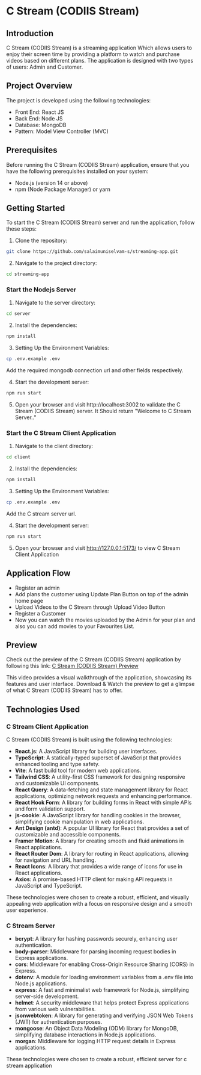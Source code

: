# C Stream (CODIIS Stream)

## Introduction

C Stream (CODIIS Stream) is a streaming application Which allows users to enjoy their screen time by providing a platform to watch and purchase videos based on different plans. The application is designed with two types of users: Admin and Customer.

## Project Overview

The project is developed using the following technologies:

- Front End: React JS
- Back End: Node JS
- Database: MongoDB
- Pattern: Model View Controller (MVC)

## Prerequisites

Before running the C Stream (CODIIS Stream) application, ensure that you have the following prerequisites installed on your system:

- Node.js (version 14 or above)
- npm (Node Package Manager) or yarn

## Getting Started

To start the C Stream (CODIIS Stream) server and run the application, follow these steps:

1. Clone the repository:

```bash
git clone https://github.com/salaimuniselvam-s/streaming-app.git
```

2. Navigate to the project directory:

```bash
cd streaming-app
```

### Start the Nodejs Server

1. Navigate to the server directory:

```bash
cd server
```

2. Install the dependencies:

```bash
npm install
```

3. Setting Up the Environment Variables:

```bash
cp .env.example .env
```

Add the required mongodb connection url and other fields respectively.

4. Start the development server:

```bash
npm run start
```

5. Open your browser and visit http://localhost:3002 to validate the C Stream (CODIIS Stream) server. It Should return "Welcome to C Stream Server.."

### Start the C Stream Client Application

1. Navigate to the client directory:

```bash
cd client
```

2. Install the dependencies:

```bash
npm install
```

3. Setting Up the Environment Variables:

```bash
cp .env.example .env
```

Add the C stream server url.

4. Start the development server:

```bash
npm run start
```

5. Open your browser and visit http://127.0.0.1:5173/ to view C Stream Client Application

## Application Flow

- Register an admin
- Add plans the customer using Update Plan Button on top of the admin home page
- Upload Videos to the C Stream through Upload Video Button
- Register a Customer
- Now you can watch the movies uploaded by the Admin for your plan and also you can add movies to your Favourites List.

## Preview

Check out the preview of the C Stream (CODIIS Stream) application by following this link: [C Stream (CODIIS Stream) Preview]()

This video provides a visual walkthrough of the application, showcasing its features and user interface. Download & Watch the preview to get a glimpse of what C Stream (CODIIS Stream) has to offer.

## Technologies Used

### C Stream Client Application

C Stream (CODIIS Stream) is built using the following technologies:

- **React.js**: A JavaScript library for building user interfaces.
- **TypeScript**: A statically-typed superset of JavaScript that provides enhanced tooling and type safety.
- **Vite**: A fast build tool for modern web applications.
- **Tailwind CSS**: A utility-first CSS framework for designing responsive and customizable UI components.
- **React Query**: A data-fetching and state management library for React applications, optimizing network requests and enhancing performance.
- **React Hook Form**: A library for building forms in React with simple APIs and form validation support.
- **js-cookie**: A JavaScript library for handling cookies in the browser, simplifying cookie manipulation in web applications.
- **Ant Design (antd)**: A popular UI library for React that provides a set of customizable and accessible components.
- **Framer Motion**: A library for creating smooth and fluid animations in React applications.
- **React Router Dom**: A library for routing in React applications, allowing for navigation and URL handling.
- **React Icons**: A library that provides a wide range of icons for use in React applications.
- **Axios**: A promise-based HTTP client for making API requests in JavaScript and TypeScript.

These technologies were chosen to create a robust, efficient, and visually appealing web application with a focus on responsive design and a smooth user experience.

### C Stream Server

- **bcrypt**: A library for hashing passwords securely, enhancing user authentication.
- **body-parser**: Middleware for parsing incoming request bodies in Express applications.
- **cors**: Middleware for enabling Cross-Origin Resource Sharing (CORS) in Express.
- **dotenv**: A module for loading environment variables from a .env file into Node.js applications.
- **express**: A fast and minimalist web framework for Node.js, simplifying server-side development.
- **helmet**: A security middleware that helps protect Express applications from various web vulnerabilities.
- **jsonwebtoken**: A library for generating and verifying JSON Web Tokens (JWT) for authentication purposes.
- **mongoose**: An Object Data Modeling (ODM) library for MongoDB, simplifying database interactions in Node.js applications.
- **morgan**: Middleware for logging HTTP request details in Express applications.

These technologies were chosen to create a robust, efficient server for c stream application
